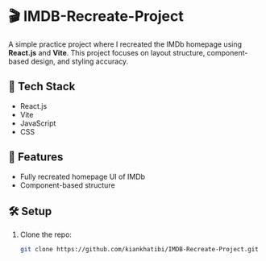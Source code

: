 # 🎬 IMDB-Recreate-Project

A simple practice project where I recreated the IMDb homepage using **React.js** and **Vite**. This project focuses on layout structure, component-based design, and styling accuracy.

## 🚀 Tech Stack

- React.js
- Vite
- JavaScript
- CSS 

## 📸 Features

- Fully recreated homepage UI of IMDb
- Component-based structure

## 🛠️ Setup

1. Clone the repo:
   ```bash
   git clone https://github.com/kiankhatibi/IMDB-Recreate-Project.git
